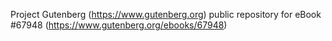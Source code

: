 Project Gutenberg (https://www.gutenberg.org) public repository for
eBook #67948 (https://www.gutenberg.org/ebooks/67948)
